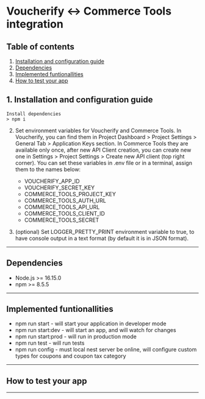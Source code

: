 # Voucherify <-> Commerce Tools integration

## Table of contents
1. [Installation and configuration guide](#1-installation-and-configuration-guide)
2. [Dependencies](#2-dependencies)
3. [Implemented funtionallities](#3-implemented-funtionallities)
4. [How to test your app](#4-how-to-test-your-app)

## 1. Installation and configuration guide
    Install dependencies 
    > npm i

2. Set environment variables for Voucherify and Commerce Tools. In Voucherify, you can find them in Project Dashboard > Project Settings > General Tab > Application Keys section. In Commerce Tools they are available only once, after new API Client creation, you can create new one in Settings > Project Settings > Create new API client (top right corner). You can set these variables in .env file or in a terminal, assign them to the names below:
    - VOUCHERIFY_APP_ID
    - VOUCHERIFY_SECRET_KEY
    - COMMERCE_TOOLS_PROJECT_KEY
    - COMMERCE_TOOLS_AUTH_URL
    - COMMERCE_TOOLS_API_URL
    - COMMERCE_TOOLS_CLIENT_ID
    - COMMERCE_TOOLS_SECRET

3. (optional) Set LOGGER_PRETTY_PRINT environment variable to true, to have console output in a text format (by default it is in JSON format).
---
## Dependencies
- Node.js >= 16.15.0
- npm >= 8.5.5
---
## Implemented funtionallities
- npm run start - will start your application in developer mode
- npm run start:dev - will start an app, and will watch for changes
- npm run start:prod - will run in production mode
- npm run test - will run tests
- npm run config - must local nest server be online, will configure custom types for coupons and coupon tax category
---
## How to test your app
---
